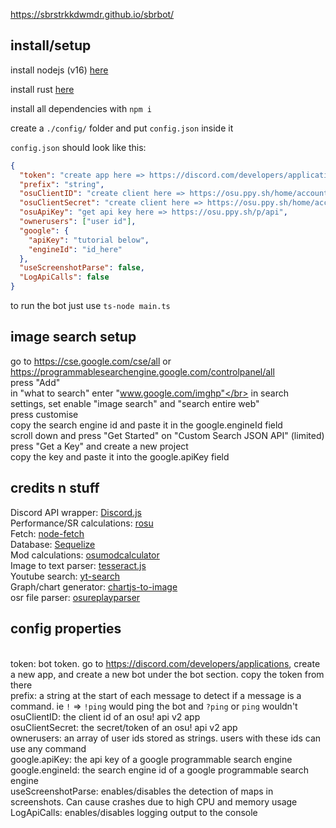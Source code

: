 https://sbrstrkkdwmdr.github.io/sbrbot/

## install/setup

install nodejs (v16) [here](https://nodejs.org/en/download/)

install rust [here](https://www.rust-lang.org/tools/install) 

install all dependencies with `npm i`

create a `./config/` folder and put `config.json` inside it

`config.json` should look like this:

```json
{
  "token": "create app here => https://discord.com/developers/applications",
  "prefix": "string",
  "osuClientID": "create client here => https://osu.ppy.sh/home/account/edit#oauth",
  "osuClientSecret": "create client here => https://osu.ppy.sh/home/account/edit#oauth",
  "osuApiKey": "get api key here => https://osu.ppy.sh/p/api",
  "ownerusers": ["user id"],
  "google": {
    "apiKey": "tutorial below",
    "engineId": "id_here"
  },
  "useScreenshotParse": false,
  "LogApiCalls": false
}
```

to run the bot just use `ts-node main.ts`


## image search setup
go to https://cse.google.com/cse/all or https://programmablesearchengine.google.com/controlpanel/all </br>
press "Add"</br>
in "what to search" enter "www.google.com/imghp"</br>
in search settings, set enable "image search" and "search entire web"</br>
press customise </br>
copy the search engine id and paste it in the google.engineId field</br>
scroll down and press "Get Started" on "Custom Search JSON API" (limited)</br>
press "Get a Key" and create a new project </br>
copy the key and paste it into the google.apiKey field </br>

## credits n stuff

Discord API wrapper: [Discord.js](discord.js.org/)</br>
Performance/SR calculations: [rosu](https://github.com/MaxOhn/rosu-pp-js)</br>
Fetch: [node-fetch](https://www.npmjs.com/package/node-fetch)</br>
Database: [Sequelize](https://www.npmjs.com/package/sequelize)</br>
Mod calculations: [osumodcalculator](https://www.npmjs.com/package/osumodcalculator)</br>
Image to text parser: [tesseract.js](https://github.com/naptha/tesseract.js)</br>
Youtube search: [yt-search](https://www.npmjs.com/package/yt-search)</br>
Graph/chart generator: [chartjs-to-image](https://www.npmjs.com/package/chartjs-to-image)</br>
osr file parser: [osureplayparser](https://www.npmjs.com/package/osureplayparser)</br>

## config properties
</br>token: bot token. go to https://discord.com/developers/applications, create a new app, and create a new bot under the bot section. copy the token from there
</br>prefix: a string at the start of each message to detect if a message is a command. ie `!` => `!ping` would ping the bot and `?ping` or `ping` wouldn't
</br>osuClientID: the client id of an osu! api v2 app
</br>osuClientSecret: the secret/token of an osu! api v2 app
</br>ownerusers: an array of user ids stored as strings. users with these ids can use any command
</br>google.apiKey: the api key of a google programmable search engine
</br>google.engineId: the search engine id of a google programmable search engine
</br>useScreenshotParse: enables/disables the detection of maps in screenshots. Can cause crashes due to high CPU and memory usage
</br>LogApiCalls: enables/disables logging output to the console




